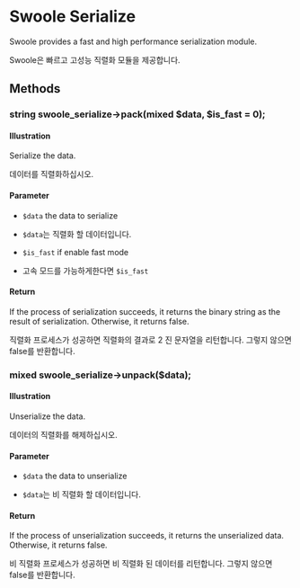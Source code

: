 # Swoole Serialize

Swoole provides a fast and high performance serialization module.

Swoole은 빠르고 고성능 직렬화 모듈을 제공합니다.

## Methods

### string swoole_serialize->pack(mixed $data, $is_fast = 0);

#### Illustration

Serialize the data.

데이터를 직렬화하십시오.

#### Parameter

- `$data` the data to serialize

- `$data`는 직렬화 할 데이터입니다.

- `$is_fast` if enable fast mode

- 고속 모드를 가능하게한다면 `$is_fast`

#### Return

If the process of serialization succeeds, it returns the binary string as the result of serialization. Otherwise, it returns false.

직렬화 프로세스가 성공하면 직렬화의 결과로 2 진 문자열을 리턴합니다. 그렇지 않으면 false를 반환합니다.

### mixed swoole_serialize->unpack($data);

#### Illustration

Unserialize the data.

데이터의 직렬화를 해제하십시오.

#### Parameter

- `$data` the data to unserialize

- `$data`는 비 직렬화 할 데이터입니다.

#### Return

If the process of unserialization succeeds, it returns the unserialized data. Otherwise, it returns false.

비 직렬화 프로세스가 성공하면 비 직렬화 된 데이터를 리턴합니다. 그렇지 않으면 false를 반환합니다.